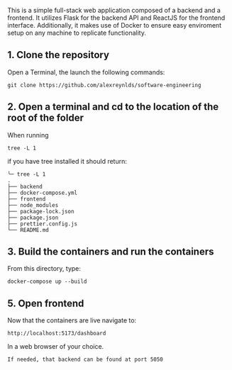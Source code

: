 This is a simple full-stack web application composed of a backend and a frontend. It utilizes Flask for the backend API and ReactJS for the frontend interface. Additionally, it makes use of Docker to ensure easy enviroment setup on any machine to replicate functionality.

## 1. Clone the repository

Open a Terminal, the launch the following commands:

```
git clone https://github.com/alexreynlds/software-engineering
```

## 2. Open a terminal and cd to the location of the root of the folder

When running 

```
tree -L 1
```
if you have tree installed it should return:
```
╰─ tree -L 1
.
├── backend
├── docker-compose.yml
├── frontend
├── node_modules
├── package-lock.json
├── package.json
├── prettier.config.js
└── README.md
```

## 3. Build the containers and run the containers
From this directory, type:

```
docker-compose up --build
```

## 5. Open frontend
Now that the containers are live navigate to:

```
http://localhost:5173/dashboard
```

In a web browser of your choice.

```
If needed, that backend can be found at port 5050
```
